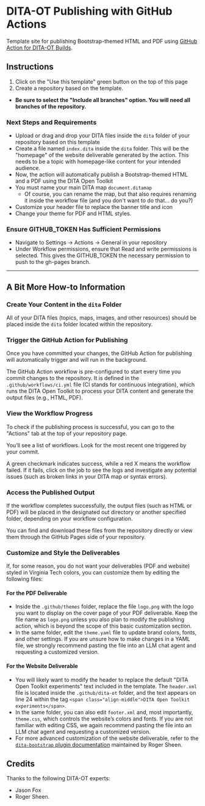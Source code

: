 # DITA-OT Publishing with GitHub Actions

Template site for publishing Bootstrap-themed HTML and PDF using [GitHub Action for DITA-OT Builds](https://github.com/dita-ot/dita-ot-action).

## Instructions

1. Click on the "Use this template" green button on the top of this page
2. Create a repository based on the template.
  - **Be sure to select the "Include all branches" option. You will need all branches of the repository.**

### Next Steps and Requirements
- Upload or drag and drop your DITA files inside the `dita` folder of your repository based on this template
- Create a file named `index.dita` inside the `dita` folder. This will be the "homepage" of the website deliverable generated by the action. This needs to be a topic with homepage-like content for your intended audience. 
- Now, the action will automatically publish a Bootstrap-themed HTML and a PDF using the DITA Open Toolkit
- You must name your main DITA map `document.ditamap`
  - Of course, you can rename the map, but that also requires renaming it inside the workflow file (and you don't want to do that... do you?)
- Customize your header file to replace the banner title and icon
- Change your theme for PDF and HTML styles.

###  Ensure GITHUB_TOKEN Has Sufficient Permissions
- Navigate to Settings → Actions → General in your repository
- Under Workflow permissions, ensure that Read and write permissions is selected. This gives the GITHUB_TOKEN the necessary permission to push to the gh-pages branch.

---
## A Bit More How-to Information

### Create Your Content in the `dita` Folder

All of your DITA files (topics, maps, images, and other resources) should be placed inside the `dita` folder located within the repository.

### Trigger the GitHub Action for Publishing

Once you have committed your changes, the GitHub Action for publishing will automatically trigger and will run in the background.

The GitHub Action workflow is pre-configured to start every time you commit changes to the repository.
It is defined in the `.github/workflows/ci.yml` file (CI stands for continuous integration), which runs the DITA Open Toolkit to process your DITA content and generate the output files (e.g., HTML, PDF).

### View the Workflow Progress

To check if the publishing process is successful, you can go to the "Actions" tab at the top of your repository page.

You’ll see a list of workflows. Look for the most recent one triggered by your commit.

A green checkmark indicates success, while a red X means the workflow failed. If it fails, click on the job to see the logs and investigate any potential issues (such as broken links in your DITA map or syntax errors).

### Access the Published Output

If the workflow completes successfully, the output files (such as HTML or PDF) will be placed in the designated out directory or another specified folder, depending on your workflow configuration.

You can find and download these files from the repository directly or view them through the GitHub Pages side of your repository.

### Customize and Style the Deliverables

If, for some reason, you do not want your deliverables (PDF and website) styled in Virginia Tech colors, you can customize them by editing the following files:

#### For the PDF Deliverable 
- Inside the `.github/themes` folder, replace the file `logo.png` with the logo you want to display on the cover page of your PDF deliverable. Keep the file name as `logo.png` unless you also plan to modify the publishing action, which is beyond the scope of this basic customization section.  
- In the same folder, edit the `theme.yaml` file to update brand colors, fonts, and other settings. If you are unsure how to make changes in a YAML file, we strongly recommend pasting the file into an LLM chat agent and requesting a customized version.

#### For the Website Deliverable
- You will likely want to modify the header to replace the default "DITA Open Toolkit experiments" text included in the template. The `header.xml` file is located inside the `.github/dita-ot` folder, and the text appears on line 24 within the tag `<span class="align-middle">DITA Open Toolkit experiments</span>`.  
- In the same folder, you can also edit `footer.xml` and, most importantly, `theme.css`, which controls the website’s colors and fonts. If you are not familiar with editing CSS, we again recommend pasting the file into an LLM chat agent and requesting a customized version.  
- For more advanced customization of the website deliverable, refer to the [`dita-bootstrap` plugin documentation](https://infotexture.github.io/dita-bootstrap/) maintained by Roger Sheen.

## Credits

Thanks to the following DITA-OT experts:
- Jason Fox
- Roger Sheen.
